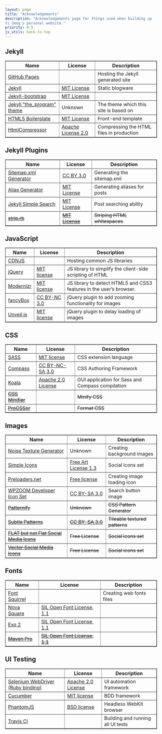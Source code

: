 ```yaml
---
layout: page
title: "Acknowledgements"
description: "Acknowledgements page for things used when building up
Yi Zeng's personal website."
priority: 0.5
js_utils: back-to-top
---
```

## <a id="jekyll"></a>Jekyll
<div class="data-table">
<table border="1">
    <tr>
        <th>Name</th>
        <th>License</th>
        <th>Description</th>
    </tr>
    <tr>
        <td><a href="http://pages.github.com/">GitHub Pages</a></td>
        <td></td>
        <td>Hosting the Jekyll generated site</td>
    </tr>
    <tr>
        <td><a href="http://jekyllrb.com/">Jekyll</a></td>
        <td><a href="https://github.com/mojombo/jekyll/blob/master/LICENSE">MIT License</a></td>
        <td>Static blogware</td>
    </tr>
    <tr>
        <td><a href="http://jekyllbootstrap.com/">Jekyll-bootstrap</a></td>
        <td><a href="http://opensource.org/licenses/MIT">MIT License</a></td>
        <td></td>
    </tr>
    <tr>
        <td><a href="https://github.com/jekyllbootstrap/theme-the-program">Jekyll "the_program" theme</a></td>
        <td>Unknown</td>
        <td>The theme which this site is based on</td>
    </tr>
    <tr>
        <td><a href="http://html5boilerplate.com/">HTML5 Boilerplate</a></td>
        <td><a href="https://github.com/h5bp/html5-boilerplate/blob/master/LICENSE.md">MIT License</a></td>
        <td>Front-end template</td>
    </tr>
    <tr>
        <td><a href="https://code.google.com/p/htmlcompressor/">HtmlCompressor</a></td>
        <td><a href="http://www.apache.org/licenses/LICENSE-2.0">Apache License 2.0</a></td>
        <td>Compressing the HTML files in production</td>
    </tr>
</table>
</div>

## <a id="jekyll-plugins"></a>Jekyll Plugins
<div class="data-table">
<table border="1">
    <tr>
        <th>Name</th>
        <th>License</th>
        <th>Description</th>
    </tr>
    <tr>
        <td><a href="https://github.com/kinnetica/jekyll-plugins">Sitemap.xml Generator</a></td>
        <td><a href="http://creativecommons.org/licenses/by/3.0/">CC BY 3.0</a></td>
        <td>Generating the sitemap.xml</td>
    </tr>
    <tr>
        <td><a href="https://github.com/tsmango/jekyll_alias_generator">Alias Generator</a></td>
        <td><a href="http://opensource.org/licenses/MIT">MIT License</a></td>
        <td>Generating aliases for posts</td>
    </tr>
    <tr>
        <td><a href="https://github.com/christian-fei/Simple-Jekyll-Search">Jekyll Simple Search</a></td>
        <td><a href="https://github.com/christian-fei/Simple-Jekyll-Search#license">MIT License</a></td>
        <td>Post searching ability</td>
    </tr>
    <tr>
        <td><del><a href="https://github.com/aucor/jekyll-plugins">strip.rb</a></del></td>
        <td><del><a href="https://github.com/aucor/jekyll-plugins/blob/master/LICENCE">MIT License</a></del></td>
        <td><del>Striping HTML whitespaces</del></td>
    </tr>
</table>
</div>

## <a id="javascript"></a>JavaScript
<div class="data-table">
<table border="1">
    <tr>
        <th>Name</th>
        <th>License</th>
        <th>Description</th>
    </tr>
    <tr>
        <td><a href="http://cdnjs.com/">CDNJS</a></td>
        <td></td>
        <td>Hosting common JS libraries</td>
    </tr>
    <tr>
        <td><a href="http://jquery.com">jQuery</a></td>
        <td><a href="http://jquery.org/license/">MIT license</a></td>
        <td>JS library to simplify the client-side scripting of HTML</td>
    </tr>
    <tr>
        <td><a href="http://modernizr.com/">Modernizr</a></td>
        <td><a href="http://modernizr.com/license/">MIT license</a></td>
        <td>JS library to detect HTML5 and CSS3 features in the user’s browser.</td>
    </tr>
    <tr>
        <td><a href="http://fancyapps.com/fancybox/">fancyBox</a></td>
        <td><a href="http://creativecommons.org/licenses/by-nc/3.0/">CC BY-NC 3.0</a></td>
        <td>jQuery plugin to add zooming functionality for images</td>
    </tr>
    <tr>
        <td><a href="http://luis-almeida.github.io/unveil/">Unveil.js</a></td>
        <td><a href="http://opensource.org/licenses/MIT">MIT license</a></td>
        <td>jQuery plugin to delay loading of images</td>
    </tr>
</table>
</div>

## <a id="css"></a>CSS
<div class="data-table">
<table border="1">
    <tr>
        <th>Name</th>
        <th>License</th>
        <th>Description</th>
    </tr>
    <tr>
        <td><a href="http://sass-lang.com/">SASS</a></td>
        <td><a href="https://github.com/nex3/sass/blob/stable/MIT-LICENSE">MIT license</a></td>
        <td>CSS extension language</td>
    </tr>
    <tr>
        <td><a href="http://compass-style.org/">Compass</a></td>
        <td><a href="http://compass-style.org/copyright/">CC BY-NC-SA 3.0</a></td>
        <td>CSS Authoring Framework</td>
    </tr>
    <tr>
        <td><a href="http://compass-style.org/">Koala</a></td>
        <td><a href="https://github.com/oklai/koala/blob/master/LICENSE">Apache 2.0 License</a></td>
        <td>GUI application for Sass and Compass compilation</td>
    </tr>
    <tr>
        <td><del><a href="http://cssminifier.com/">CSS Minifier</a></del></td>
        <td></td>
        <td><del>Minify CSS</del></td>
    </tr>
    <tr>
        <td><del><a href="http://procssor.com/">ProCSSor</a></del></td>
        <td></td>
        <td><del>Format CSS</del></td>
    </tr>
</table>
</div>

## <a id="images"></a>Images
<div class="data-table">
<table border="1">
    <tr>
        <th>Name</th>
        <th>License</th>
        <th>Description</th>
    </tr>
    <tr>
        <td><a href="http://www.noisetexturegenerator.com/">Noise Texture Generator</a></td>
        <td>Unknown</td>
        <td>Creating background images</td>
    </tr>
    <tr>
        <td><a href="http://simpleicons.org/">Simple Icons</a></td>
        <td><a href="https://github.com/danleech/simple-icons#licence">Free Art License 1.3</a></td>
        <td>Social icons set</td>
    </tr>
    <tr>
        <td><a href="http://preloaders.net/">Preloaders.net</a></td>
        <td><a href="http://preloaders.net/en/terms_of_use">Free license</a></td>
        <td>Creating image loading icon</td>
    </tr>
    <tr>
        <td><a href="http://www.wpzoom.com">WPZOOM Developer Icon Set</a></td>
        <td><a href="http://creativecommons.org/licenses/by-sa/3.0/">CC BY-SA 3.0</a></td>
        <td>Search button image</td>
    </tr>
    <tr>
        <td><del><a href="http://www.patternify.com/">Patternify</a></del></td>
        <td><del>Unknown</del></td>
        <td><del>CSS Pattern Generator</del></td>
    </tr>
    <tr>
        <td><del><a href="http://www.subtlepatterns.com">Subtle Patterns</a></del></td>
        <td><del><a href="http://creativecommons.org/licenses/by-sa/3.0/deed.en_US">CC BY-SA 3.0</a></del></td>
        <td><del>Tileable textured patterns</del></td>
    </tr>
    <tr>
        <td><del><a href="http://www.PEPSized.com">FLAT but not Flat Social Media Icons</a></del></td>
        <td><del>Free License</del></td>
        <td><del>Social icons set</del></td>
    </tr>
    <tr>
        <td><del><a href="http://icondock.com/free/vector-social-media-icons">Vector Social Media Icons</a></del></td>
        <td><del>Free License</del></td>
        <td><del>Social icons set</del></td>
    </tr>
</table>
</div>

## <a id="fonts"></a>Fonts
<div class="data-table">
<table border="1">
    <tr>
        <th>Name</th>
        <th>License</th>
        <th>Description</th>
    </tr>
    <tr>
        <td><a href="http://www.fontsquirrel.com/">Font Squirrel</a></td>
        <td></td>
        <td>Creating web fonts files</td>
    </tr>
    <tr>
        <td><a href="http://www.google.com/fonts/specimen/Nova+Square">Nova Square</a></td>
        <td><a href="http://scripts.sil.org/OFL">SIL Open Font License, 1.1</a></td>
        <td></td>
    </tr>
    <tr>
        <td><a href="http://www.google.com/fonts/specimen/Exo+2">Exo 2</a></td>
        <td><a href="http://scripts.sil.org/OFL">SIL Open Font License, 1.1</a></td>
        <td></td>
    </tr>
    <tr>
        <td><del><a href="http://www.google.com/fonts/specimen/Maven+Pro">Maven Pro</a></del></td>
        <td><del><a href="http://scripts.sil.org/OFL">SIL Open Font License, 1.1</a></del></td>
        <td></td>
    </tr>
</table>
</div>

## <a id="ui-testing"></a>UI Testing
<div class="data-table">
<table border="1">
    <tr>
        <th>Name</th>
        <th>License</th>
        <th>Description</th>
    </tr>
    <tr>
        <td><a href="http://rubygems.org/gems/selenium-webdriver">Selenium WebDriver (Ruby binding)</a></td>
        <td><a href="http://www.apache.org/licenses/LICENSE-2.0">Apache 2.0 License</a></td>
        <td>UI automation framework</td>
    </tr>
    <tr>
        <td><a href="http://cukes.info/">Cucumber</a></td>
        <td><a href="https://github.com/cucumber/cucumber/blob/master/LICENSE">MIT license</a></td>
        <td>BDD framework</td>
    </tr>
    <tr>
        <td><a href="http://phantomjs.org/">PhantomJS</a></td>
        <td><a href="http://opensource.org/licenses/BSD-3-Clause">BSD license</a></td>
        <td>Headless WebKit browser</td>
    </tr>
    <tr>
        <td><a href="https://travis-ci.org/">Travis CI</a></td>
        <td></td>
        <td>Building and running all UI tests</td>
    </tr>
</table>
</div>